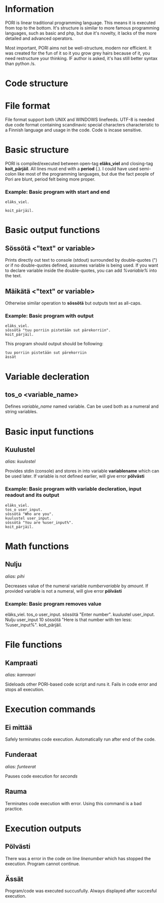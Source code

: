 # Information

PORI is linear traditional programming language. This means it is executed from top to the bottom. It's structure is similar to more famous programming languages, such as basic and php, but due it's novelty, it lacks of the more detailed and advanced operators.

Most important, PORI aims not be well-structure, modern nor efficient. It was created for the fun of it so it you grow grey hairs because of it, you need restructure your thinking. IF author is asked, it's has still better syntax than python /s.

# Code structure

# File format

File format support both UNIX and WINDOWS linefeeds. UTF-8 is needed due code format containing scandinavic special characters characteristic to a Finnish language and usage in the code. Code is incase sensitive.

# Basic structure

PORI is compiled/executed between open-tag **eläks_viel** and closing-tag **koit_pärjäil**. All lines must end with a **period** (.). I could have used semi-colon like most of the programming languages, but due the fact people of Pori are blunt, period felt being more proper.

### Example: Basic program with start and end

    eläks_viel.
    
    koit_pärjäil.
    
# Basic output functions

## Sössötä <"text" or variable>

Prints directly out text to console (stdout) surrounded by double-quotes (") or if no double-quotes defined, assumes variable is being used. If you want to declare variable inside the double-quotes, you can add *%variable%* into the text.

## Mäikätä <"text" or variable>

Otherwise similar operation to **sössötä** but outputs text as all-caps.

### Example: Basic program with output

    eläks_viel.
    sössötä "tuu porriin pistetään sut pärekorriin".
    koit_pärjäil.

This program should output should be following:

    tuu porriin pistetään sut pärekorriin
    ässät

# Variable decleration

## tos_o <variable_name>
    
Defines *variable_name* named variable. Can be used both as a numeral and string variables.

# Basic input functions

## Kuulustel <variablename>
*alias: kuulostel*

Provides stdin (console) and stores in into variable **variablename** which can be used later. If variable is not defined earlier, will give error **pölvästi**

### Example: Basic program with variable decleration, input readout and its output

    eläks_viel.
    tos_o user_input.
    sössötä "Who are you".
    kuulustel user_input.
    sössötä "You are %user_input%".
    koit_pärjäil.    

#  Math functions

## Nulju <numbervariable> <amount>
*alias: pihi*
 
Decreases value of the numeral variable *numbervariable* by *amount*. If provided variable is not a numeral, will give error **pölvästi**

### Example: Basic program removes value

   eläks_viel.
   tos_o user_input.
   sössötä "Enter number".
   kuulustel user_input.
   Nulju user_input 10
   sössötä "Here is that number with ten less: %user_input%".
   koit_pärjäil.

# File functions

## Kampraati <filename>
*alias: kamraari*
    
Sideloads other PORI-based code script and runs it. Fails in code error and stops all execution.

# Execution commands

## Ei mittää

Safely terminates code execution. Automatically run after end of the code.

## Funderaat <seconds>
*alias: funteerat*
    
Pauses code execution for *seconds*

## Rauma

Terminates code execution with error. Using this command is a bad practice.

# Execution outputs

## Pölvästi <linenumber>
    
There was a error in the code on line *linenumber* which has stopped the execution. Program cannot continue.

## Ässät

Program/code was executed succusfully. Always displayed after succesful execution.
